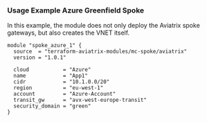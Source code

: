### Usage Example Azure Greenfield Spoke

In this example, the module does not only deploy the Aviatrix spoke gateways, but also creates the VNET itself.

```
module "spoke_azure_1" {
  source  = "terraform-aviatrix-modules/mc-spoke/aviatrix"
  version = "1.0.1"

  cloud           = "Azure"
  name            = "App1"
  cidr            = "10.1.0.0/20"
  region          = "eu-west-1"
  account         = "Azure-Account"
  transit_gw      = "avx-west-europe-transit"
  security_domain = "green"
}
```